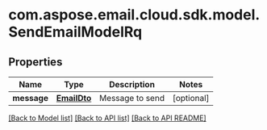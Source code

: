 
# com.aspose.email.cloud.sdk.model.SendEmailModelRq

## Properties
Name | Type | Description | Notes
------------ | ------------- | ------------- | -------------
**message** | [**EmailDto**](EmailDto.md) | Message to send              |  [optional]


[[Back to Model list]](README.md#documentation-for-models) [[Back to API list]](README.md#documentation-for-api-endpoints) [[Back to API README]](README.md)

